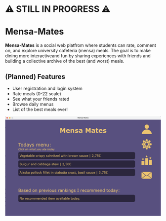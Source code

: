 # ⚠️ STILL IN PROGRESS ⚠️
# Mensa-Mates

**Mensa-Mates** is a social web platfrom where students can rate, comment on, and explore university cafeteria (mensa) meals.
The goal is to make dining more interactiveand fun by sharing experiences with friends and building a collective archive of the best (and worst) meals.

## (Planned) Features
- User registration and login system
- Rate meals (0-22 scale)
- See what your friends rated
- Browse daily menus
- List of the best meals ever!

![MensaMates Demo](media/mainpage.png)
